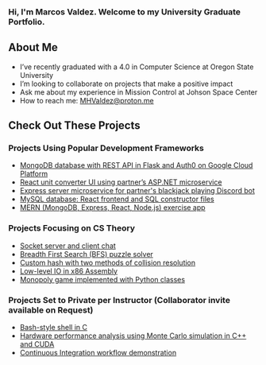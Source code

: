 ### Hi, I'm Marcos Valdez. Welcome to my University Graduate Portfolio.

## About Me

- I’ve recently graduated with a 4.0 in Computer Science at Oregon State University
- I’m looking to collaborate on projects that make a positive impact
- Ask me about my experience in Mission Control at Johson Space Center
- How to reach me: [MHValdez@proton.me](MHValdez@proton.me)

## Check Out These Projects

### Projects Using Popular Development Frameworks
- [MongoDB database with REST API in Flask and Auth0 on Google Cloud Platform](https://github.com/MHValdez/CS493-a9-final-project)
- [React unit converter UI using partner’s ASP.NET microservice](https://github.com/MHValdez/CS_361_Converter)
- [Express server microservice for partner's blackjack playing Discord bot](https://github.com/MHValdez/CS_361_Recommender)
- [MySQL database: React frontend and SQL constructor files](https://github.com/MHValdez/CS340_Project_FrontEnd)
- [MERN (MongoDB, Express, React, Node.js) exercise app](https://github.com/MHValdez/MERN_Exercise_App)

### Projects Focusing on CS Theory
- [Socket server and client chat](https://github.com/MHValdez/Socket_Server_and_Client_Chat)
- [Breadth First Search (BFS) puzzle solver](https://github.com/MHValdez/BFS_Puzzle)
- [Custom hash with two methods of collision resolution](https://github.com/MHValdez/Hash_Map)
- [Low-level IO in x86 Assembly](https://github.com/MHValdez/Low_Level_IO_in_Assembly)
- [Monopoly game implemented with Python classes](https://github.com/MHValdez/Monopoly)

### Projects Set to Private per Instructor (Collaborator invite available on Request)
- [Bash-style shell in C](https://github.com/MHValdez/smallsh-portfolio)
- [Hardware performance analysis using Monte Carlo simulation in C++ and CUDA](https://github.com/MHValdez/CUDA-portfolio)
- [Continuous Integration workflow demonstration](https://github.com/MHValdez/Continuous_Integration_Workflow)
